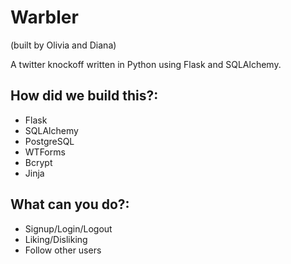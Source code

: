 # Warbler

(built by Olivia and Diana)

A twitter knockoff written in Python using Flask and SQLAlchemy.

## How did we build this?:

- Flask
- SQLAlchemy
- PostgreSQL
- WTForms
- Bcrypt
- Jinja

## What can you do?:

- Signup/Login/Logout
- Liking/Disliking
- Follow other users
